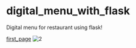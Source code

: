 # digital_menu_with_flask
Digital menu for restaurant using flask!

[first_page](https://user-images.githubusercontent.com/50569248/112320841-13439780-8cb8-11eb-9f89-e73e138d8604.png)
![2](https://user-images.githubusercontent.com/50569248/112321056-438b3600-8cb8-11eb-8ef5-7714756ccc0f.png)
